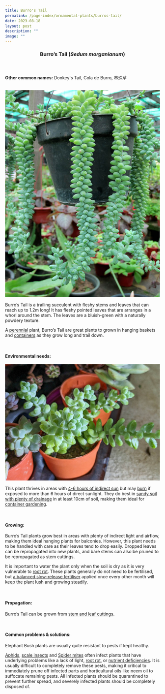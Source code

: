 ```yaml
---
title: Burro's Tail
permalink: /page-index/ornamental-plants/burros-tail/
date: 2023-08-18
layout: post
description: ""
image: ""
---
```

<header> 
	<h3>Burro’s Tail (<em>Sedum morganianum</em>)</h3> 
</header> 
 
<section> 
	<p><strong>Other common names:</strong> Donkey's Tail, Cola de Burro, 串珠草</p> 
	<br> 
</section> 
 
<section>
	<img title="Burro's tail plant hanging from a pot. Photo by Victoria Lim." src="/images/Plants/burrostail%20(2)_victorialim.jpg">
	<p>Burro’s Tail is a trailing succulent with fleshy stems and leaves that can reach up to 1.2m long! It has fleshy pointed leaves that are arranges in a whorl around the stem. The leaves are a bluish-green with a naturally powdery texture.</p>
	<p>A <a href="/learn-more-about-gardening/glossary/#p">perennial</a> plant, Burro’s Tail are great plants to grown in hanging baskets and <a href="/page-index/horticulture-techniques/planting-in-containers/">containers</a> as they grow long and trail down.</p>
	 <br> 
</section> 
 
<section> 
  <h4>Environmental needs:</h4> 
	<img title="Burro's tail plant. Photo by Jacqueline Chua." src="/images/Plants/burrostail_jacquelinechua.jpg">
  <p>This plant thrives in areas with <a href="/page-index/horticulture-techniques/gauging-light/">4-6 hours of indirect sun</a> but may <a href="/page-index/plant-problems/sunburn/">burn</a> if exposed to more than 6 hours of direct sunlight. They do best in <a href="/page-index/horticulture-techniques/soil/">sandy soil with plenty of drainage</a> in at least 10cm of soil, making them ideal for <a href="/page-index/horticulture-techniques/planting-in-containers/">container gardening</a>.</p> 
	<br>
</section>

<section> 
  <h4>Growing:</h4> 
	<p>Burro’s Tail plants grow best in areas with plenty of indirect light and airflow, making them ideal hanging plants for balconies. However, this plant needs to be handled with care as their leaves tend to drop easily. Dropped leaves can be repropagated into new plants, and bare stems can also be pruned to be repropagated as stem cuttings.</p>
	<p>It is important to water the plant only when the soil is dry as it is very vulnerable to <a href="/page-index/plant-problems/root-rot/">root rot</a>. These plants generally do not need to be fertilised, but <a href="/page-index/horticulture-techniques/fertilising/">a balanced slow-release fertiliser</a> applied once every other month will keep the plant lush and growing steadily.</p> 
	<br> 
</section> 

<section> 
  <h4>Propagation:</h4> 
	<p>Burro’s Tail can be grown from <a href="/page-index/horticulture-techniques/propagating-by-cuttings/">stem and leaf cuttings</a>.</p> 
	<br> 
</section> 
 
<section> 
  <h4>Common problems &amp; solutions:</h4> 
	<p>Elephant Bush plants are usually quite resistant to pests if kept healthy.</p>
	<p><a href="/page-index/pests/aphids/">Aphids</a>, <a href="/page-index/pests/scale-insects/">scale insects</a> and <a href="/page-index/pests/spider-mites/">Spider mites</a> often infect plants that have underlying problems like a lack of light, <a href="/page-index/plant-problems/root-rot/">root rot</a>, or <a href="/page-index/plant-problems/nutrient-deficiencies/">nutrient deficiencies</a>. It is usually difficult to completely remove these pests, making it critical to immediately prune off infected parts and horticultural oils like neem oil to suffocate remaining pests. All infected plants should be quarantined to prevent further spread, and severely infected plants should be completely disposed of.</p>
	<br> 
</section>